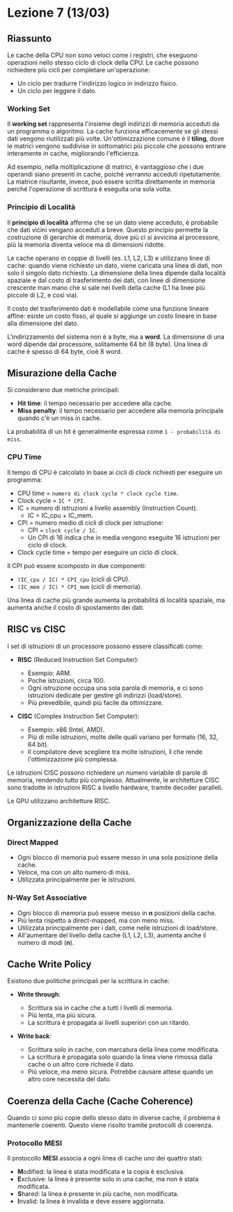 # Lezione 7 (13/03)

## Riassunto

Le cache della CPU non sono veloci come i registri, che eseguono operazioni nello stesso ciclo di clock della CPU. Le cache possono richiedere più cicli per completare un'operazione:

- Un ciclo per tradurre l'indirizzo logico in indirizzo fisico.
- Un ciclo per leggere il dato.

### Working Set

Il **working set** rappresenta l'insieme degli indirizzi di memoria acceduti da un programma o algoritmo. La cache funziona efficacemente se gli stessi dati vengono riutilizzati più volte. Un'ottimizzazione comune è il **tiling**, dove le matrici vengono suddivise in sottomatrici più piccole che possono entrare interamente in cache, migliorando l'efficienza.

Ad esempio, nella moltiplicazione di matrici, è vantaggioso che i due operandi siano presenti in cache, poiché verranno acceduti ripetutamente. La matrice risultante, invece, può essere scritta direttamente in memoria perché l'operazione di scrittura è eseguita una sola volta.

### Principio di Località

Il **principio di località** afferma che se un dato viene acceduto, è probabile che dati vicini vengano acceduti a breve. Questo principio permette la costruzione di gerarchie di memoria, dove più ci si avvicina al processore, più la memoria diventa veloce ma di dimensioni ridotte.

Le cache operano in coppie di livelli (es. L1, L2, L3) e utilizzano linee di cache: quando viene richiesto un dato, viene caricata una linea di dati, non solo il singolo dato richiesto. La dimensione della linea dipende dalla località spaziale e dal costo di trasferimento dei dati, con linee di dimensione crescente man mano che si sale nei livelli della cache (L1 ha linee più piccole di L2, e così via).

Il costo del trasferimento dati è modellabile come una funzione lineare affine: esiste un costo fisso, al quale si aggiunge un costo lineare in base alla dimensione del dato.

L'indirizzamento del sistema non è a byte, ma a **word**. La dimensione di una word dipende dal processore, solitamente 64 bit (8 byte). Una linea di cache è spesso di 64 byte, cioè 8 word.

## Misurazione della Cache

Si considerano due metriche principali:

- **Hit time**: il tempo necessario per accedere alla cache.
- **Miss penalty**: il tempo necessario per accedere alla memoria principale quando c'è un miss in cache.

La probabilità di un hit è generalmente espressa come `1 - probabilità di miss`.

### CPU Time

Il tempo di CPU è calcolato in base ai cicli di clock richiesti per eseguire un programma:

- CPU time = `numero di clock cycle * clock cycle time`.
- Clock cycle = `IC * CPI`.
- IC = numero di istruzioni a livello assembly (Instruction Count).
  - IC = IC_cpu + IC_mem.
- CPI = numero medio di cicli di clock per istruzione:
  - CPI = `clock cycle / IC`.
  - Un CPI di 16 indica che in media vengono eseguite 16 istruzioni per ciclo di clock.
- Clock cycle time = tempo per eseguire un ciclo di clock.

Il CPI può essere scomposto in due componenti:

- `(IC_cpu / IC) * CPI_cpu` (cicli di CPU).
- `(IC_mem / IC) * CPI_mem` (cicli di memoria).

Una linea di cache più grande aumenta la probabilità di località spaziale, ma aumenta anche il costo di spostamento dei dati.

## RISC vs CISC

I set di istruzioni di un processore possono essere classificati come:

- **RISC** (Reduced Instruction Set Computer):

  - Esempio: ARM.
  - Poche istruzioni, circa 100.
  - Ogni istruzione occupa una sola parola di memoria, e ci sono istruzioni dedicate per gestire gli indirizzi (load/store).
  - Più prevedibile, quindi più facile da ottimizzare.

- **CISC** (Complex Instruction Set Computer):

  - Esempio: x86 (Intel, AMD).
  - Più di mille istruzioni, molte delle quali variano per formato (16, 32, 64 bit).
  - Il compilatore deve scegliere tra molte istruzioni, il che rende l'ottimizzazione più complessa.

Le istruzioni CISC possono richiedere un numero variabile di parole di memoria, rendendo tutto più complesso. Attualmente, le architetture CISC sono tradotte in istruzioni RISC a livello hardware, tramite decoder paralleli.

Le GPU utilizzano architetture RISC.

## Organizzazione della Cache

### Direct Mapped

- Ogni blocco di memoria può essere messo in una sola posizione della cache.
- Veloce, ma con un alto numero di miss.
- Utilizzata principalmente per le istruzioni.

### N-Way Set Associative

- Ogni blocco di memoria può essere messo in **n** posizioni della cache.
- Più lenta rispetto a direct-mapped, ma con meno miss.
- Utilizzata principalmente per i dati, come nelle istruzioni di load/store.
- All'aumentare del livello della cache (L1, L2, L3), aumenta anche il numero di modi (**n**).

## Cache Write Policy

Esistono due politiche principali per la scrittura in cache:

- **Write through**:

  - Scrittura sia in cache che a tutti i livelli di memoria.
  - Più lenta, ma più sicura.
  - La scrittura è propagata ai livelli superiori con un ritardo.

- **Write back**:

  - Scrittura solo in cache, con marcatura della linea come modificata.
  - La scrittura è propagata solo quando la linea viene rimossa dalla cache o un altro core richiede il dato.
  - Più veloce, ma meno sicura. Potrebbe causare attese quando un altro core necessita del dato.

## Coerenza della Cache (Cache Coherence)

Quando ci sono più copie dello stesso dato in diverse cache, il problema è mantenerle coerenti. Questo viene risolto tramite protocolli di coerenza.

### Protocollo MESI

Il protocollo **MESI** associa a ogni linea di cache uno dei quattro stati:

- **M**odified: la linea è stata modificata e la copia è esclusiva.
- **E**xclusive: la linea è presente solo in una cache, ma non è stata modificata.
- **S**hared: la linea è presente in più cache, non modificata.
- **I**nvalid: la linea è invalida e deve essere aggiornata.
